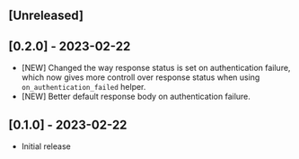 ## [Unreleased]

## [0.2.0] - 2023-02-22

- [NEW] Changed the way response status is set on authentication failure, which now gives more controll over response status when using `on_authentication_failed` helper.
- [NEW] Better default response body on authentication failure.

## [0.1.0] - 2023-02-22

- Initial release
